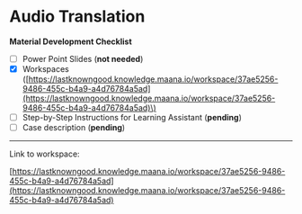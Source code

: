 # Audio Translation

**Material Development Checklist**

* [ ] Power Point Slides \(**not needed**\)
* [x] Workspaces \([https://lastknowngood.knowledge.maana.io/workspace/37ae5256-9486-455c-b4a9-a4d76784a5ad](https://lastknowngood.knowledge.maana.io/workspace/37ae5256-9486-455c-b4a9-a4d76784a5ad)\)
* [ ] Step-by-Step Instructions for Learning Assistant \(**pending**\)
* [ ] Case description \(**pending**\)

---------------------------------------------------------------------------------------------------------------

Link to workspace:

[https://lastknowngood.knowledge.maana.io/workspace/37ae5256-9486-455c-b4a9-a4d76784a5ad](https://lastknowngood.knowledge.maana.io/workspace/37ae5256-9486-455c-b4a9-a4d76784a5ad)

